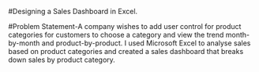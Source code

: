 #Designing a Sales Dashboard in Excel.




#Problem Statement-A company wishes to add user control for product categories for customers to choose a category and view the trend month-by-month and product-by-product. I used Microsoft Excel  to analyse sales based on product categories and created a sales dashboard that breaks down sales by  product category.
